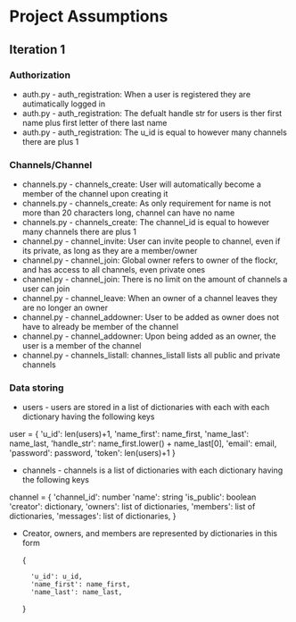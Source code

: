 # Project Assumptions

## Iteration 1

### Authorization

* auth.py - auth_registration: When a user is registered they are autimatically logged in
* auth.py - auth_registration: The defualt handle str for users is ther first name plus first letter of there last name
* auth.py - auth_registration: The u_id is equal to however many channels there are plus 1

### Channels/Channel

* channels.py - channels_create: User will automatically become a member of the channel upon creating it
* channels.py - channels_create: As only requirement for name is not more than 20 characters long, channel can have no name
*  channels.py - channels_create: The channel_id is equal to however many channels there are plus 1
* channel.py - channel_invite: User can invite people to channel, even if its private, as long as they are a member/owner
* channel.py - channel_join: Global owner refers to owner of the flockr, and has access to all channels, even private ones
* channel.py - channel_join: There is no limit on the amount of channels a user can join
* channel.py - channel_leave: When an owner of a channel leaves they are no longer an owner
* channel.py - channel_addowner: User to be added as owner does not have to already be member of the channel
* channel.py - channel_addowner: Upon being added as an owner, the user is a member of the channel
* channel.py - channels_listall: channes_listall lists all public and private channels

### Data storing

* users - users are stored in a list of dictionaries with each  with each dictionary having the following keys

user = {
            'u_id': len(users)+1,
            'name_first': name_first,
            'name_last': name_last,
            'handle_str': name_first.lower() + name_last[0],
            'email': email,
            'password': password,
            'token': len(users)+1
        }


* channels - channels is a list of dictionaries with each dictionary having the following keys

 channel = {
              'channel_id': number
              'name': string
              'is_public': boolean
              'creator': dictionary,
              'owners': list of dictionaries,
              'members': list of dictionaries,
              'messages': list of dictionaries,
           }

* Creator, owners, and members are represented by dictionaries in this form

     { 
     
        'u_id': u_id,
        'name_first': name_first,
        'name_last': name_last,
                                    
     }



